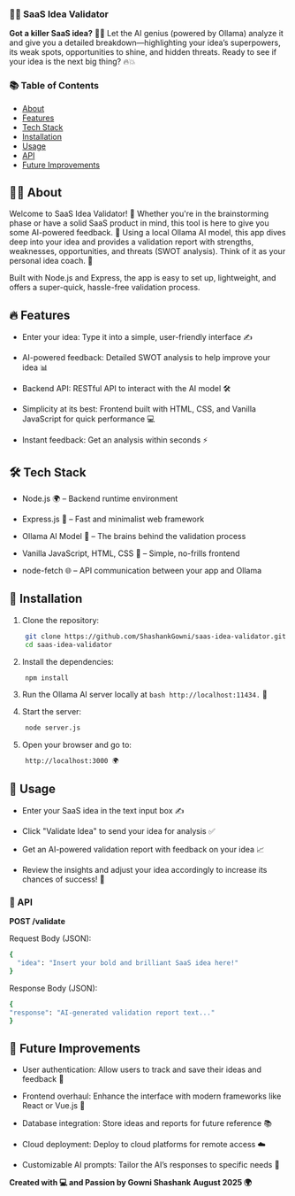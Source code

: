 ### 🚀💡 SaaS Idea Validator 

**Got a killer SaaS idea?** 🤔✨
Let the AI genius (powered by Ollama) analyze it and give you a detailed breakdown—highlighting your idea’s superpowers, its weak spots, opportunities to shine, and hidden threats. Ready to see if your idea is the next big thing? 🔥💥

### 📚 Table of Contents 

- [About](#about)
- [Features](#features)
- [Tech Stack](#tech-stack)
- [Installation](#installation)
- [Usage](#usage)
- [API](#api)
- [Future Improvements](#future-improvements)

## 🧠✨ About

Welcome to SaaS Idea Validator! 🚀 Whether you're in the brainstorming phase or have a solid SaaS product in mind, this tool is here to give you some AI-powered feedback. 🚨 Using a local Ollama AI model, this app dives deep into your idea and provides a validation report with strengths, weaknesses, opportunities, and threats (SWOT analysis). Think of it as your personal idea coach. 🏅

Built with Node.js and Express, the app is easy to set up, lightweight, and offers a super-quick, hassle-free validation process.

## 🔥 Features

- Enter your idea: Type it into a simple, user-friendly interface ✍️

- AI-powered feedback: Detailed SWOT analysis to help improve your idea 📊

- Backend API: RESTful API to interact with the AI model 🛠️

- Simplicity at its best: Frontend built with HTML, CSS, and Vanilla JavaScript for quick performance 💻

- Instant feedback: Get an analysis within seconds ⚡

## 🛠️ Tech Stack

- Node.js 🌍 – Backend runtime environment

- Express.js 🚀 – Fast and minimalist web framework

- Ollama AI Model 🤖 – The brains behind the validation process

- Vanilla JavaScript, HTML, CSS 💅 – Simple, no-frills frontend

- node-fetch 🌐 – API communication between your app and Ollama

## 🔧 Installation

1. Clone the repository:

```bash
    git clone https://github.com/ShashankGowni/saas-idea-validator.git
    cd saas-idea-validator
```

2. Install the dependencies:

```bash
    npm install
```

3. Run the Ollama AI server locally at ```bash http://localhost:11434.``` 🔌

4. Start the server:
```bash
    node server.js
```

5. Open your browser and go to:

```bash
    http://localhost:3000 🌍
```


## 🎯 Usage 

- Enter your SaaS idea in the text input box ✍️

- Click "Validate Idea" to send your idea for analysis ✅

- Get an AI-powered validation report with feedback on your idea 📈

- Review the insights and adjust your idea accordingly to increase its chances of success! 💪

### 📡 API 

**POST /validate**

Request Body (JSON):

```bash
{
  "idea": "Insert your bold and brilliant SaaS idea here!"
}
```

Response Body (JSON):

```bash
{
"response": "AI-generated validation report text..."
}
```

## 🚀 Future Improvements 

- User authentication: Allow users to track and save their ideas and feedback 🔐

- Frontend overhaul: Enhance the interface with modern frameworks like React or Vue.js 🎨

- Database integration: Store ideas and reports for future reference 📚

- Cloud deployment: Deploy to cloud platforms for remote access ☁️

- Customizable AI prompts: Tailor the AI’s responses to specific needs 🎯


**Created with 💻 and Passion by Gowni Shashank**
**August 2025 🌍**